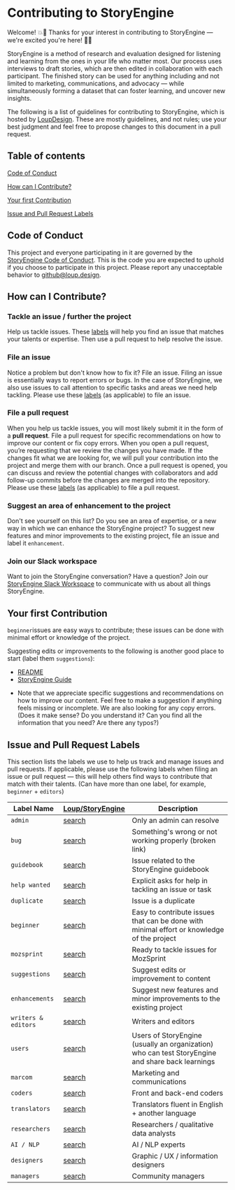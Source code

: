 # Contributing to StoryEngine

Welcome! :boom::book: Thanks for your interest in contributing to StoryEngine — we're excited you're here! :book::boom:


StoryEngine is a method of research and evaluation designed for listening and learning from the ones in your life who matter most. Our process uses interviews to draft stories, which are then edited in collaboration with each participant. The finished story can be used for anything including and not limited to marketing, communications, and advocacy — while simultaneously forming a dataset that can foster learning, and uncover new insights.

The following is a list of guidelines for contributing to StoryEngine, which is hosted by [LoupDesign](https://github.com/LoupDesign). These are mostly guidelines, and not rules; use your best judgment and feel free to propose changes to this document in a pull request.

## Table of contents

[Code of Conduct](#Code-of-Conduct)

[How can I Contribute?](#How-can-I-Contribute?)

[Your first Contribution](#Your-first-Contribution)

[Issue and Pull Request Labels](#Issue-and-Pull-Request-Labels)

## Code of Conduct
This project and everyone participating in it are governed by the [StoryEngine Code of Conduct](https://github.com/LoupDesign/StoryEngine/blob/master/CODE%20OF%20CONDUCT.md). This is the code you are expected to uphold if you choose to participate in this project. Please report any unacceptable behavior to github@loup.design.

## How can I Contribute?

### Tackle an issue / further the project
Help us tackle issues. These [labels](#Issue-and-Pull-Request-Labels) will help you find an issue that matches your talents or expertise. Then use a pull request to help resolve the issue.

### File an issue
Notice a problem but don't know how to fix it? File an issue. Filing an issue is essentially ways to report errors or bugs. In the case of StoryEngine, we also use issues to call attention to specific tasks and areas we need help tackling. Please use these [labels](#Issue-and-Pull-Request-Labels) (as applicable) to file an issue.

### File a pull request
When you help us tackle issues, you will most likely submit it in the form of a **pull request**. File a pull request for specific recommendations on how to improve our content or fix copy errors. When you open a pull request, you’re requesting that we review the changes you have made. If the changes fit what we are looking for, we will pull your contribution into the project and merge them with our branch. Once a pull request is opened, you can discuss and review the potential changes with collaborators and add follow-up commits before the changes are merged into the repository. Please use these [labels](#Issue-and-Pull-Request-Labels) (as applicable) to file a pull request.

### Suggest an area of enhancement to the project
Don't see yourself on this list? Do you see an area of expertise, or a new way in which we can enhance the StoryEngine project? To suggest new features and minor improvements to the existing project, file an issue and label it `enhancement`.

### Join our Slack workspace
Want to join the StoryEngine conversation? Have a question? Join our [StoryEngine Slack Workspace](https://join.slack.com/t/storyengine/shared_invite/enQtMzYwOTk5NDMxMTM3LTUwM2U1MDUxNGRjNWYwNWU4NGNmMWRjMzM3ZjVlMmVkN2U4ODkzN2VlOTMyZWEzZjhhMzlmYzUwNTk4YjJkNzY) to communicate with us about all things StoryEngine.

## Your first Contribution
`beginner`issues are easy ways to contribute; these issues can be done with minimal effort or knowledge of the project.

Suggesting edits or improvements to the following is another good place to start (label them `suggestions`):
- [README](https://github.com/LoupDesign/StoryEngine/blob/master/README.md) 
- [StoryEngine Guide](https://storyengine.io/guide) 
* Note that we appreciate specific suggestions and recommendations on how to improve our content. Feel free to make a suggestion if anything feels missing or incomplete. We are also looking for any copy errors. (Does it make sense? Do you understand it? Can you find all the information that you need? Are there any typos?)

## Issue and Pull Request Labels
This section lists the labels we use to help us track and manage issues and pull requests. If applicable, please use the following labels when filing an issue or pull request — this will help others find ways to contribute that match with their talents. (Can have more than one label, for example, `beginner` + `editors`)

| **Label Name** | **[Loup/StoryEngine](https://github.com/LoupDesign/StoryEngine)** | **Description** |
| --- | --- | --- |
| `admin` | [search][search-loup-storyengine-label-admin] | Only an admin can resolve |
| `bug` | [search][search-loup-storyengine-label-bug] | Something's wrong or not working properly (broken link) |
| `guidebook` | [search][search-loup-storyengine-label-guidebook] | Issue related to the StoryEngine guidebook |
| `help wanted` | [search][search-loup-storyengine-label-help wanted] | Explicit asks for help in tackling an issue or task |
| `duplicate` | [search][search-loup-storyengine-label-duplicate] | Issue is a duplicate |
| `beginner` | [search][search-loup-storyengine-label-beginner] | Easy to contribute issues that can be done with minimal effort or knowledge of the project |
| `mozsprint` | [search][search-loup-storyengine-label-mozsprint] | Ready to tackle issues for MozSprint |
| `suggestions` | [search][search-loup-storyengine-label-suggestions] | Suggest edits or improvement to content |
| `enhancements` | [search][search-loup-storyengine-label-enhancements] | Suggest new features and minor improvements to the existing project |
| `writers & editors` | [search][search-loup-storyengine-label-writers & editors] | Writers and editors |
| `users` | [search][search-loup-storyengine-label-users] |Users of StoryEngine (usually an organization) who can test StoryEngine and share back learnings |
| `marcom` | [search][search-loup-storyengine-label-marcom] | Marketing and communications |
| `coders` | [search][search-loup-storyengine-label-coders] | Front and back-end coders |
| `translators` | [search][search-loup-storyengine-label-translators] | Translators fluent in English + another language |
| `researchers` | [search][search-loup-storyengine-label-researchers] | Researchers / qualitative data analysts |
| `AI / NLP` | [search][search-loup-storyengine-label-AI / NLP] | AI / NLP experts |
| `designers` | [search][search-loup-storyengine-label-designers] | Graphic / UX / information designers |
| `managers` | [search][search-loup-storyengine-label-managers] | Community managers |

[search-loup-storyengine-label-admin]: https://github.com/LoupDesign/StoryEngine/labels/admin
[search-loup-storyengine-label-bug]: https://github.com/LoupDesign/StoryEngine/labels/bug
[search-loup-storyengine-label-guidebook]: https://github.com/LoupDesign/StoryEngine/labels/guidebook
[search-loup-storyengine-label-help wanted]: https://github.com/LoupDesign/StoryEngine/labels/help%20wanted
[search-loup-storyengine-label-duplicate]: https://github.com/LoupDesign/StoryEngine/labels/duplicate
[search-loup-storyengine-label-beginner]: https://github.com/LoupDesign/StoryEngine/labels/beginner
[search-loup-storyengine-label-mozsprint]: https://github.com/LoupDesign/StoryEngine/labels/mozsprint
[search-loup-storyengine-label-suggestions]: https://github.com/LoupDesign/StoryEngine/labels/suggestions
[search-loup-storyengine-label-enhancements]: https://github.com/LoupDesign/StoryEngine/labels/enhancements
[search-loup-storyengine-label-writers & editors]: https://github.com/LoupDesign/StoryEngine/labels/writers%20%26%20editors
[search-loup-storyengine-label-users]: https://github.com/LoupDesign/StoryEngine/labels/users
[search-loup-storyengine-label-marcom]: https://github.com/LoupDesign/StoryEngine/labels/marcom
[search-loup-storyengine-label-coders]: https://github.com/LoupDesign/StoryEngine/labels/coders
[search-loup-storyengine-label-translators]: https://github.com/LoupDesign/StoryEngine/labels/translators
[search-loup-storyengine-label-researchers]: https://github.com/LoupDesign/StoryEngine/labels/researchers
[search-loup-storyengine-label-AI / NLP]: https://github.com/LoupDesign/StoryEngine/labels/AI%20%2F%20NLP
[search-loup-storyengine-label-designers]: https://github.com/LoupDesign/StoryEngine/labels/designers
[search-loup-storyengine-label-managers]: https://github.com/LoupDesign/StoryEngine/labels/managers
